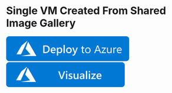 # Single VM Created From Shared Image Gallery 

<a href="https://portal.azure.com/#create/Microsoft.Template/uri/https%3A%2F%2Fraw.githubusercontent.com%2Fcocallaw%2FAzARM-Templates%2Fmain%2F01-VM-Create-SIG-Single%2Fazuredeploy.json" target="_blank">
    <img src="https://raw.githubusercontent.com/Azure/azure-quickstart-templates/master/1-CONTRIBUTION-GUIDE/images/deploytoazure.svg?sanitize=true"/> 
</a>
<a href="http://armviz.io/#/?load=https%3A%2F%2Fraw.githubusercontent.com%2Fcocallaw%2FAzARM-Templates%2Fmain%2F01-VM-Create-SIG-Single%2Fazuredeploy.json" target="_blank">
    <img src="https://raw.githubusercontent.com/Azure/azure-quickstart-templates/master/1-CONTRIBUTION-GUIDE/images/visualizebutton.svg?sanitize=true"/>
</a>